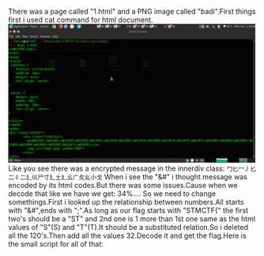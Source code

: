 There was a page called "1.html" and a PNG image called "badi".First things first i used cat command for html document.
<img src="cat_output.png" width="500">
Like you see there was a encrypted message in the innerdiv class:
<code>&#12051;&#12052;&#12045;&#12035;&#12052;&#12038;&#12091;&#12038;&#12085;&#12078;&#12075;&#12072;&#12085;&#12063;&#12085;&#12083;&#12084;&#12065;&#12083;&#12073;&#12093;</code>
When i see the "&#" i thought message was encoded by its html codes.But there was some issues.Cause when we decode that like we have we get:
34%....
So we need to change somethings.First i looked up the relationship between numbers.All starts with "&#",ends with ";".As long as our flag starts with "STMCTF{" the first two's should be a "ST" and 2nd one is 1 more than 1st one same as the html values of "S"(&#83;) and "T"(&#84;).It should be a substituted relation.So i deleted all the 120's.Then add all the values 32.Decode it and get the flag.Here is the small script for all of that:

